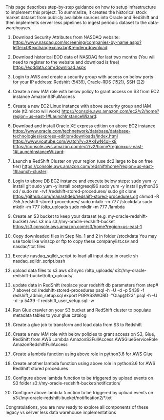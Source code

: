 This page describes step-by-step guidance on how to setup infrastructure to implement this project:
To summarize, it creates the historical stock market dataset from publicly available sources into Oracle and RedShift and then implements server less pipelines to ingest periodic dataset to the data-warehouses.

1.  Download Security Attributes from NASDAQ website:
	https://www.nasdaq.com/screening/companies-by-name.aspx?letter=0&exchange=nasdaq&render=download

2.  Download historical EOD data of NASDAQ for last two months (You will need to register to the website and download is free)
	https://eoddata.com/download.aspx

3.  Login to AWS and create a security group with access on below ports for your IP address:
	Redshift (5439), Oracle-RDS	(1521), SSH	(22)

4.  Create a new IAM role with below policy to grant access on S3 from EC2 instance
	AmazonS3FullAccess

5.  Create a new EC2 Linux instance with above security group and IAM role (t2.micro will work) 
	https://console.aws.amazon.com/ec2/v2/home?region=us-east-1#LaunchInstanceWizard:

6.  Download and install Oracle XE express edition on above EC2 instance
	https://www.oracle.com/technetwork/database/database-technologies/express-edition/downloads/index.html
	https://www.youtube.com/watch?v=zAk4wN4oHk8
	https://console.aws.amazon.com/ec2/v2/home?region=us-east-1#LaunchInstanceWizard:
	
7.  Launch a RedShift Cluster on your region (use dc2.large to be on free tier)
	https://console.aws.amazon.com/redshift/home?region=us-east-1#launch-cluster:

8.  Login to above DB EC2 instance and execute below steps:
	sudo yum -y install git
	sudo yum -y install postgresql96
	sudo yum -y install python36
	cd /
	sudo rm -rvf /redshift-stored-procedures/
	sudo git clone https://github.com/manashdeb/redshift-stored-procedures.git
	chmod -R 755 /redshift-stored-procedures/
	sudo mkdir -m 777 /stockdata
	sudo mkdir -m 777 /oltp_uploads
	sudo mkdir -m 777 /lambda
	
9.  Create an S3 bucket to keep your dataset (e.g. my-oracle-redshift-bucket)
	aws s3 mb s3://my-oracle-redshift-bucket
	https://s3.console.aws.amazon.com/s3/home?region=us-east-1
	
10. Copy downloaded files in Step No. 1 and 2 in folder /stockdata
	You may use tools like winscp or ftp to copy these companylist.csv and nasdaq*.txt files

11. Execute nasdaq_sqlldr_script to load all input data in oracle 
	sh nasdaq_sqlldr_script.bash

12. upload data files to s3
	aws s3 sync /oltp_uploads/ s3://my-oracle-redshift-bucket/oltp_uploads/

13. update data in RedShift (replace your redshift db parameters from step# 7 above)
	cd /redshift-stored-procedures
	psql -h <your-redshift-endpoint> -U <redshift-master-userid> -d <redshift-databasename> -p 5439 -f redshift_admin_setup.sql
	export PGPASSWORD="Olap@123"
	psql -h <your-redshift-endpoint> -U <redshift-master-userid> -d <redshift-databasename> -p 5439 -f redshift_user_setup.sql -w

14. Run Glue crawler on your S3 bucket and RedShift cluster to populate metadata tables to your glue catalog

15. Create a glue job to transform and load data from S3 to Redshift

16.  Create a new IAM role with below policies to grant access on S3, Glue, RedShift from AWS Lambda
	AmazonS3FullAccess
	AWSGlueServiceRole
	AmazonRedshiftFullAccess

17. Create a lambda function using above role in python3.6 for AWS Glue

18. Create another lambda function using above role in python3.6 for AWS RedShift stored procedures

19. Configure above lambda function to be triggered by upload events on S3 folder s3://my-oracle-redshift-bucket/notification/

20. Configure above lambda function to be triggered by upload events on s3://my-oracle-redshift-bucket/notification2/*.txt


Congratulations, you are now ready to explore all components of these legacy vs server less data warehouse implementations

